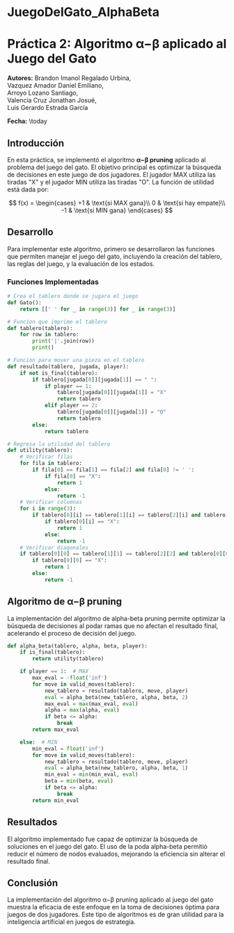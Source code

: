 # JuegoDelGato_AlphaBeta
# Práctica 2: Algoritmo α−β aplicado al Juego del Gato

**Autores:**
Brandon Imanol Regalado Urbina,  
Vazquez Amador Daniel Emiliano,  
Arroyo Lozano Santiago,  
Valencia Cruz Jonathan Josué,  
Luis Gerardo Estrada García

**Fecha:** \today

## Introducción
En esta práctica, se implementó el algoritmo **α−β pruning** aplicado al problema del juego del gato. El objetivo principal es optimizar la búsqueda de decisiones en este juego de dos jugadores. El jugador MAX utiliza las tiradas "X" y el jugador MIN utiliza las tiradas "O". La función de utilidad está dada por:

$$
f(x) =
\begin{cases}
    +1 & \text{si MAX gana}\\
    0 & \text{si hay empate}\\
    -1 & \text{si MIN gana}
\end{cases}
$$

## Desarrollo
Para implementar este algoritmo, primero se desarrollaron las funciones que permiten manejar el juego del gato, incluyendo la creación del tablero, las reglas del juego, y la evaluación de los estados.

### Funciones Implementadas

```python
# Crea el tablero donde se jugara el juego
def Gato():
    return [[' ' for _ in range(3)] for _ in range(3)]

# Funcion que imprime el tablero
def tablero(tablero):
    for row in tablero:
        print('|'.join(row))
        print()

# Funcion para mover una pieza en el tablero
def resultado(tablero, jugada, player):
    if not is_final(tablero):
        if tablero[jugada[0]][jugada[1]] == " ":
            if player == 1:
                tablero[jugada[0]][jugada[1]] = "X"
                return tablero
            elif player == 2:
                tablero[jugada[0]][jugada[1]] = "O"
                return tablero
        else:
            return tablero

# Regresa la utilidad del tablero
def utility(tablero):
    # Verificar filas
    for fila in tablero:
        if fila[0] == fila[1] == fila[2] and fila[0] != ' ':
            if fila[0] == "X":
                return 1
            else:
                return -1
    # Verificar columnas
    for i in range(3):
        if tablero[0][i] == tablero[1][i] == tablero[2][i] and tablero[0][i] != ' ':
            if tablero[0][i] == "X":
                return 1
            else:
                return -1
    # Verificar diagonales
    if tablero[0][0] == tablero[1][1] == tablero[2][2] and tablero[0][0] != ' ':
        if tablero[0][0] == "X":
            return 1
        else:
            return -1
```
## Algoritmo de α−β pruning
La implementación del algoritmo de alpha-beta pruning permite optimizar la búsqueda de decisiones al podar ramas que no afectan el resultado final, acelerando el proceso de decisión del juego.

```python
def alpha_beta(tablero, alpha, beta, player):
    if is_final(tablero):
        return utility(tablero)

    if player == 1:  # MAX
        max_eval = -float('inf')
        for move in valid_moves(tablero):
            new_tablero = resultado(tablero, move, player)
            eval = alpha_beta(new_tablero, alpha, beta, 2)
            max_eval = max(max_eval, eval)
            alpha = max(alpha, eval)
            if beta <= alpha:
                break
        return max_eval

    else:  # MIN
        min_eval = float('inf')
        for move in valid_moves(tablero):
            new_tablero = resultado(tablero, move, player)
            eval = alpha_beta(new_tablero, alpha, beta, 1)
            min_eval = min(min_eval, eval)
            beta = min(beta, eval)
            if beta <= alpha:
                break
        return min_eval
```
## Resultados
El algoritmo implementado fue capaz de optimizar la búsqueda de soluciones en el juego del gato. El uso de la poda alpha-beta permitió reducir el número de nodos evaluados, mejorando la eficiencia sin alterar el resultado final.

## Conclusión
La implementación del algoritmo α−β pruning aplicado al juego del gato muestra la eficacia de este enfoque en la toma de decisiones óptima para juegos de dos jugadores. Este tipo de algoritmos es de gran utilidad para la inteligencia artificial en juegos de estrategia.
